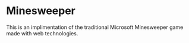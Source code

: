# Minesweeper

This is an implimentation of the traditional Microsoft Minesweeper game made with web technologies.
